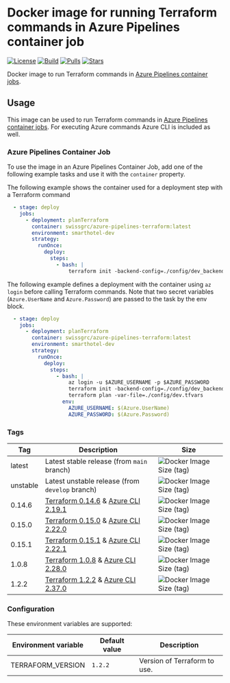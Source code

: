 # Docker image for running Terraform commands in Azure Pipelines container job

[![License](https://img.shields.io/badge/license-MIT-blue.svg?style=flat-square)](https://github.com/swissgrc/docker-azure-pipelines-terraform/blob/main/LICENSE) [![Build](https://img.shields.io/docker/cloud/build/swissgrc/azure-pipelines-terraform.svg?style=flat-square)](https://hub.docker.com/r/swissgrc/azure-pipelines-terraform/builds) [![Pulls](https://img.shields.io/docker/pulls/swissgrc/azure-pipelines-terraform.svg?style=flat-square)](https://hub.docker.com/r/swissgrc/azure-pipelines-terraform) [![Stars](https://img.shields.io/docker/stars/swissgrc/azure-pipelines-terraform.svg?style=flat-square)](https://hub.docker.com/r/swissgrc/azure-pipelines-terraform)

Docker image to run Terraform commands in [Azure Pipelines container jobs].

## Usage

This image can be used to run Terraform commands in [Azure Pipelines container jobs]. For executing Azure commands Azure CLI is included as well.

### Azure Pipelines Container Job

To use the image in an Azure Pipelines Container Job, add one of the following example tasks and use it with the `container` property.

The following example shows the container used for a deployment step with a Terraform command

```yaml
  - stage: deploy
    jobs:
      - deployment: planTerraform
        container: swissgrc/azure-pipelines-terraform:latest
        environment: smarthotel-dev
        strategy:
          runOnce:
            deploy:
              steps:
                - bash: |
                    terraform init -backend-config=./config/dev_backend.tfvars
```

The following example defines a deployment with the container using `az login` before calling Terraform commands.
Note that two secret variables (`Azure.UserName` and `Azure.Password`) are passed to the task by the env block.

```yaml
  - stage: deploy
    jobs:
      - deployment: planTerraform
        container: swissgrc/azure-pipelines-terraform:latest
        environment: smarthotel-dev
        strategy:
          runOnce:
            deploy:
              steps:
                - bash: |
                    az login -u $AZURE_USERNAME -p $AZURE_PASSWORD
                    terraform init -backend-config=./config/dev_backend.tfvars
                    terraform plan -var-file=./config/dev.tfvars
                  env:
                    AZURE_USERNAME: $(Azure.UserName)
                    AZURE_PASSWORD: $(Azure.Password)
```

### Tags

| Tag      | Description                                                                                                                                                                                              | Size                                                                                                                               |
|----------|----------------------------------------------------------------------------------------------------------------------------------------------------------------------------------------------------------|------------------------------------------------------------------------------------------------------------------------------------|
| latest   | Latest stable release (from `main` branch)                                                                                                                                                               | ![Docker Image Size (tag)](https://img.shields.io/docker/image-size/swissgrc/azure-pipelines-terraform/latest?style=flat-square)   |
| unstable | Latest unstable release (from `develop` branch)                                                                                                                                                          | ![Docker Image Size (tag)](https://img.shields.io/docker/image-size/swissgrc/azure-pipelines-terraform/unstable?style=flat-square) |
| 0.14.6   | [Terraform 0.14.6](https://github.com/hashicorp/terraform/releases/tag/v0.14.6) & [Azure CLI 2.19.1](https://docs.microsoft.com/en-us/cli/azure/release-notes-azure-cli?tabs=azure-cli#february-10-2021) | ![Docker Image Size (tag)](https://img.shields.io/docker/image-size/swissgrc/azure-pipelines-terraform/0.14.6?style=flat-square)   |
| 0.15.0   | [Terraform 0.15.0](https://github.com/hashicorp/terraform/releases/tag/v0.15.0) & [Azure CLI 2.22.0](https://docs.microsoft.com/en-us/cli/azure/release-notes-azure-cli?tabs=azure-cli#april-13-2021)    | ![Docker Image Size (tag)](https://img.shields.io/docker/image-size/swissgrc/azure-pipelines-terraform/0.15.0?style=flat-square)   |
| 0.15.1   | [Terraform 0.15.1](https://github.com/hashicorp/terraform/releases/tag/v0.15.1) & [Azure CLI 2.22.1](https://docs.microsoft.com/en-us/cli/azure/release-notes-azure-cli?tabs=azure-cli#april-19-2021)    | ![Docker Image Size (tag)](https://img.shields.io/docker/image-size/swissgrc/azure-pipelines-terraform/0.15.1?style=flat-square)   |
| 1.0.8    | [Terraform 1.0.8](https://github.com/hashicorp/terraform/releases/tag/v1.0.8) & [Azure CLI 2.28.0](https://docs.microsoft.com/en-us/cli/azure/release-notes-azure-cli?tabs=azure-cli#september-07-2021)  | ![Docker Image Size (tag)](https://img.shields.io/docker/image-size/swissgrc/azure-pipelines-terraform/1.0.8?style=flat-square)    |
| 1.2.2    | [Terraform 1.2.2](https://github.com/hashicorp/terraform/releases/tag/v1.2.2) & [Azure CLI 2.37.0](https://docs.microsoft.com/en-us/cli/azure/release-notes-azure-cli?tabs=azure-cli#may-24-2022)        | ![Docker Image Size (tag)](https://img.shields.io/docker/image-size/swissgrc/azure-pipelines-terraform/1.2.2?style=flat-square)    |

### Configuration

These environment variables are supported:

| Environment variable | Default value | Description                 |
|----------------------|---------------|-----------------------------|
| TERRAFORM_VERSION    | `1.2.2`       | Version of Terraform to use.|

[Azure Pipelines container jobs]: https://docs.microsoft.com/en-us/azure/devops/pipelines/process/container-phases
